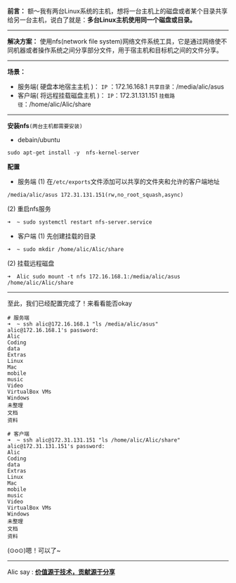 **前言：**
        额～我有两台Linux系统的主机，想将一台主机上的磁盘或者某个目录共享给另一台主机，说白了就是：**多台Linux主机使用同一个磁盘或目录。**

___

**解决方案：**
        使用nfs(network file system)网络文件系统工具，它是通过网络使不同机器或者操作系统之间分享部分文件，用于宿主机和目标机之间的文件分享。
___
**场景：**
- 服务端( 硬盘本地宿主主机 )：
`IP` ：172.16.168.1
`共享目录`：/media/alic/asus 
- 客户端( 将远程挂载磁盘主机 )：
`IP`：172.31.131.151
`挂载路径`：/home/alic/Alic/share
___
**安装nfs**`(两台主机都需要安装)`
- debain/ubuntu
```shell
sudo apt-get install -y  nfs-kernel-server
 ```

**配置**
- 服务端
(1) 在`/etc/exports`文件添加可以共享的文件夹和允许的客户端地址
```
/media/alic/asus 172.31.131.151(rw,no_root_squash,async)
```
(2) 重启nfs服务
```shell
➜  ~ sudo systemctl restart nfs-server.service
```

- 客户端
(1) 先创建挂载的目录
```
➜  ~ sudo mkdir /home/alic/Alic/share
```
(2) 挂载远程磁盘
```
➜  Alic sudo mount -t nfs 172.16.168.1:/media/alic/asus /home/alic/Alic/share
```
___
至此，我们已经配置完成了！来看看能否okay
```
# 服务端
➜  ~ ssh alic@172.16.168.1 "ls /media/alic/asus"       
alic@172.16.168.1's password: 
Alic
Coding
data
Extras
Linux
Mac
mobile
music
Video
VirtualBox VMs
Windows
未整理
文档
资料

# 客户端
➜  ~ ssh alic@172.31.131.151 "ls /home/alic/Alic/share"
alic@172.31.131.151's password: 
Alic
Coding
data
Extras
Linux
Mac
mobile
music
Video
VirtualBox VMs
Windows
未整理
文档
资料
```
(⊙o⊙)嗯！可以了~
___
Alic say : **[价值源于技术，贡献源于分享](https://github.com/alicfeng)**
